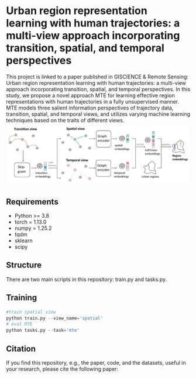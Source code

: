 #  Urban region representation learning with human trajectories: a multi-view approach incorporating transition, spatial, and temporal perspectives
This project is linked to a paper published in GISCIENCE & Remote Sensing: Urban region representation learning with human trajectories: a multi-view approach incorporating transition, spatial, and temporal perspectives. In this study, we propose a novel approach MTE for learning effective region representations with human trajectories in a fully unsupervised manner. MTE models three salient information perspectives of trajectory data, transition, spatial, and temporal views, and utilizes varying machine learning techniques based on the traits of different views. 
  <img src="MTE.jpg">

## Requirements
  
- Python >= 3.8  
- torch = 1.13.0
- numpy = 1.25.2
- tqdm
- sklearn
- scipy

## Structure
There are two main scripts in this repository: train.py and tasks.py.


  
## Training  
  ```python
#train spatial view
python train.py --view_name='spatial'
# eval MTE
python tasks.py --task='mte'
   ```
  
## Citation  
  If you find this repository, e.g., the paper, code, and the datasets, useful in your research, please cite the following paper:
